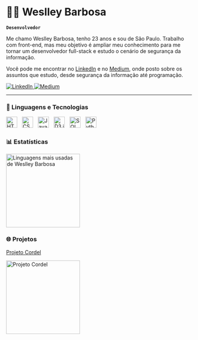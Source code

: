 # 👨‍💻 Weslley Barbosa

**`Desenvolvedor`**

Me chamo Weslley Barbosa, tenho 23 anos e sou de São Paulo. Trabalho com front-end, mas meu objetivo é ampliar meu conhecimento para me tornar um desenvolvedor full-stack e estudo o cenário de segurança da informação.

Você pode me encontrar no [LinkedIn](https://www.linkedin.com/in/weslley-barbosa) e no [Medium](https://medium.com/@ueslleybarbosa), onde posto sobre os assuntos que estudo, desde segurança da informação até programação.

<p align="left">
    <a href="https://www.linkedin.com/in/weslley-barbosa">
        <img 
            alt="LinkedIn" 
            title="Me siga no LinkedIn" 
            src="https://custom-icon-badges.demolab.com/badge/-LinkedIn-blue?style=for-the-badge&logo=linkedin&logoColor=white"
        />
    </a>
    <a href="https://medium.com/@ueslleybarbosa">
        <img 
            alt="Medium" 
            title="Siga meu Medium" 
            src="https://custom-icon-badges.demolab.com/badge/-Medium-black?style=for-the-badge&logo=medium&logoColor=white"
        />
    </a>
</p>

---

### 🤖 Linguagens e Tecnologias

<img 
    align="left" 
    alt="HTML"
    title="HTML" 
    width="30px" 
    style="padding-right: 10px;" 
    src="https://cdn.jsdelivr.net/gh/devicons/devicon@latest/icons/html5/html5-original.svg" 
/>
<img 
    align="left" 
    alt="CSS" 
    title="CSS"
    width="30px" 
    style="padding-right: 10px;" 
    src="https://cdn.jsdelivr.net/gh/devicons/devicon@latest/icons/css3/css3-original.svg" 
/>
<img 
    align="left" 
    alt="JavaScript" 
    title="JavaScript"
    width="30px" 
    style="padding-right: 10px;" 
    src="https://cdn.jsdelivr.net/gh/devicons/devicon@latest/icons/javascript/javascript-original.svg" 
/>
<img 
    align="left" 
    alt="D3.js"
    title="D3.js" 
    width="30px" 
    style="padding-right: 10px;" 
    src="https://cdn.jsdelivr.net/gh/devicons/devicon@latest/icons/d3js/d3js-original.svg" 
/>
<img 
    align="left" 
    alt="SQL" 
    title="SQL"
    width="30px" 
    style="padding-right: 10px;" 
    src="https://cdn.jsdelivr.net/gh/devicons/devicon@latest/icons/mysql/mysql-original.svg" 
/>
<img 
    align="left" 
    alt="Python" 
    title="Python"
    width="30px" 
    style="padding-right: 10px;" 
    src="https://cdn.jsdelivr.net/gh/devicons/devicon@latest/icons/python/python-original.svg" 
/>

<br/>
<br/>

### 📊 Estatísticas

<p>
  <img 
      src="https://github-readme-stats.vercel.app/api/top-langs/?username=Ueslleybarbosa&theme=blue-green&layout=compact&custom_title=Linguagens%20Mais%20Usadas&langs_count=10&exclude_repo=Ueslleybarbosa.github.io" 
      alt="Linguagens mais usadas de Weslley Barbosa" 
      style="height: 200px;" 
  />
</p>

### 🌐 Projetos

[Projeto Cordel](https://ueslleybarbosa.github.io/projeto-cordel/)
<p>
  <a href="https://github.com/Ueslleybarbosa/projeto-cordel">
    <img 
        src="https://github-readme-stats.vercel.app/api/pin/?username=Ueslleybarbosa&repo=projeto-cordel&theme=blue-green" 
        alt="Projeto Cordel" 
        style="height: 200px;" 
    />
  </a>
</p>
